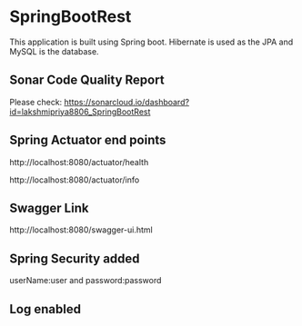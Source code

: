 # SpringBootRest

This application is built using Spring boot. Hibernate is used as the JPA and MySQL is the database.

## Sonar Code Quality Report

Please check: https://sonarcloud.io/dashboard?id=lakshmipriya8806_SpringBootRest

## Spring Actuator end points

http://localhost:8080/actuator/health

http://localhost:8080/actuator/info

## Swagger Link
http://localhost:8080/swagger-ui.html

## Spring Security added
userName:user and password:password

## Log enabled

